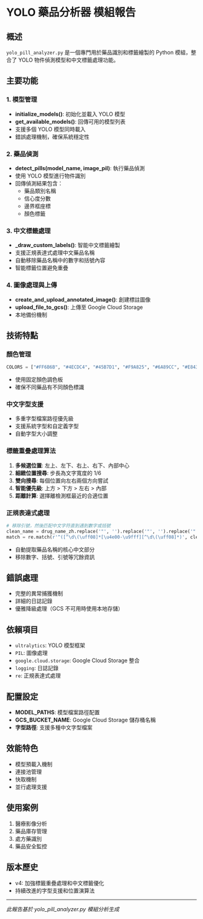 # YOLO 藥品分析器 模組報告

## 概述
`yolo_pill_analyzer.py` 是一個專門用於藥品識別和標籤繪製的 Python 模組，整合了 YOLO 物件偵測模型和中文標籤處理功能。

## 主要功能

### 1. 模型管理
- **initialize_models()**: 初始化並載入 YOLO 模型
- **get_available_models()**: 回傳可用的模型列表
- 支援多個 YOLO 模型同時載入
- 錯誤處理機制，確保系統穩定性

### 2. 藥品偵測
- **detect_pills(model_name, image_pil)**: 執行藥品偵測
- 使用 YOLO 模型進行物件識別
- 回傳偵測結果包含：
  - 藥品類別名稱
  - 信心度分數
  - 邊界框座標
  - 顏色標籤

### 3. 中文標籤處理
- **_draw_custom_labels()**: 智能中文標籤繪製
- 支援正規表達式處理中文藥品名稱
- 自動移除藥品名稱中的數字和括號內容
- 智能標籤位置避免重疊

### 4. 圖像處理與上傳
- **create_and_upload_annotated_image()**: 創建標註圖像
- **upload_file_to_gcs()**: 上傳至 Google Cloud Storage
- 本地備份機制

## 技術特點

### 顏色管理
```python
COLORS = ["#FF6B6B", "#4ECDC4", "#45B7D1", "#F9A825", "#6A89CC", "#E84393", "#079992"]
```
- 使用固定顏色調色板
- 確保不同藥品有不同顏色標識

### 中文字型支援
- 多重字型檔案路徑優先級
- 支援系統字型和自定義字型
- 自動字型大小調整

### 標籤重疊處理算法
1. **多候選位置**: 左上、左下、右上、右下、內部中心
2. **細緻位置搜尋**: 步長為文字寬度的 1/6
3. **雙向搜尋**: 每個位置向左右兩個方向嘗試
4. **智能優先級**: 上方 > 下方 > 左右 > 內部
5. **距離計算**: 選擇離檢測框最近的合適位置

### 正規表達式處理
```python
# 移除引號，然後匹配中文字符直到遇到數字或括號
clean_name = drug_name_zh.replace('"', '').replace('"', '').replace('"', '')
match = re.match(r'^([^\d\(\uff08]*[\u4e00-\u9fff][^\d\(\uff08]*)', clean_name)
```
- 自動提取藥品名稱的核心中文部分
- 移除數字、括號、引號等冗餘資訊

## 錯誤處理
- 完整的異常捕獲機制
- 詳細的日誌記錄
- 優雅降級處理（GCS 不可用時使用本地存儲）

## 依賴項目
- `ultralytics`: YOLO 模型框架
- `PIL`: 圖像處理
- `google.cloud.storage`: Google Cloud Storage 整合
- `logging`: 日誌記錄
- `re`: 正規表達式處理

## 配置設定
- **MODEL_PATHS**: 模型檔案路徑配置
- **GCS_BUCKET_NAME**: Google Cloud Storage 儲存桶名稱
- **字型路徑**: 支援多種中文字型檔案

## 效能特色
- 模型預載入機制
- 連接池管理
- 快取機制
- 並行處理支援

## 使用案例
1. 醫療影像分析
2. 藥品庫存管理
3. 處方藥識別
4. 藥品安全監控

## 版本歷史
- v4: 加強標籤重疊處理和中文標籤優化
- 持續改進的字型支援和位置演算法

---
*此報告基於 yolo_pill_analyzer.py 模組分析生成*